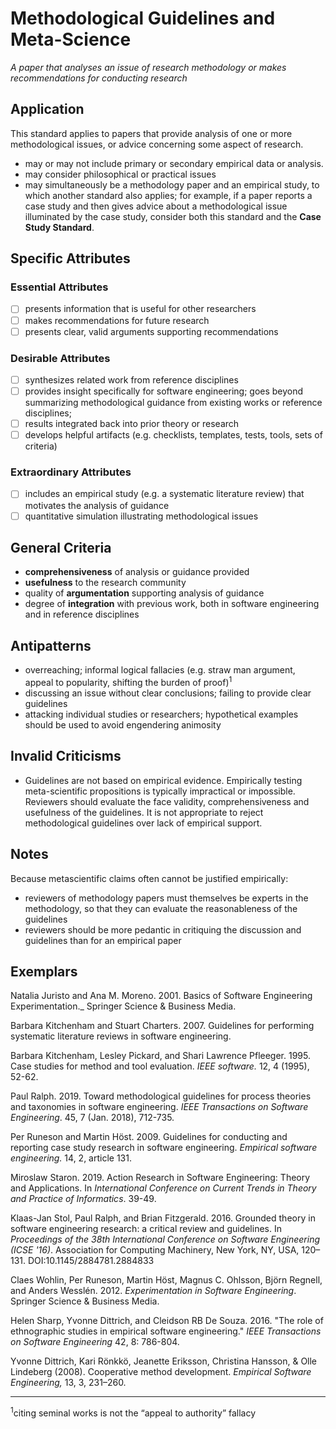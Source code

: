 # Methodological Guidelines and Meta-Science

<standard name="Meta Science">

*<desc>A paper that analyses an issue of research methodology or makes recommendations for conducting research</desc>*

## Application

This standard applies to papers that provide analysis of one or more methodological issues, or advice concerning some aspect of research.

- may or may not include primary or secondary empirical data or analysis.
- may consider philosophical or practical issues
- may simultaneously be a methodology paper and an empirical study, to which another standard also applies; for example, if a paper reports a case study and then gives advice about a methodological issue illuminated by the case study, consider both this standard and the **Case Study Standard**.

## Specific Attributes

### Essential Attributes
<checklist name="Essential">

<results>
  
- [ ] presents information that is useful for other researchers
- [ ] makes recommendations for future research  
- [ ] presents clear, valid arguments supporting recommendations
  
<other>  
 

</checklist>
  
### Desirable Attributes
<checklist name="Desirable">

- [ ] synthesizes related work from reference disciplines
- [ ] provides insight specifically for software engineering; goes beyond summarizing methodological guidance from existing works or reference disciplines;
- [ ] results integrated back into prior theory or research
- [ ] develops helpful artifacts (e.g. checklists, templates, tests, tools, sets of criteria)
  </checklist>
  
### Extraordinary Attributes
<checklist name="Extraordinary">

- [ ] includes an empirical study (e.g. a systematic literature review) that motivates the analysis of guidance
- [ ] quantitative simulation illustrating methodological issues
  </checklist>
  
## General Criteria

- **comprehensiveness** of analysis or guidance provided
- **usefulness** to the research community
- quality of **argumentation** supporting analysis of guidance
- degree of **integration** with previous work, both in software engineering and in reference disciplines

## Antipatterns

- overreaching; informal logical fallacies (e.g. straw man argument, appeal to popularity, shifting the burden of proof)<sup><a class="footnote footnote-ref">1</a></sup> 
- discussing an issue without clear conclusions; failing to provide clear guidelines
- attacking individual studies or researchers; hypothetical examples should be used to avoid engendering animosity

## Invalid Criticisms

- Guidelines are not based on empirical evidence. Empirically testing meta-scientific propositions is typically impractical or impossible. Reviewers should evaluate the face validity, comprehensiveness and usefulness of the guidelines. It is not appropriate to reject methodological guidelines over lack of empirical support.

## Notes

Because metascientific claims often cannot be justified empirically:

- reviewers of methodology papers must themselves be experts in the methodology, so that they can evaluate the reasonableness of the guidelines
- reviewers should be more pedantic in critiquing the discussion and guidelines than for an empirical paper

## Exemplars

Natalia Juristo and Ana M. Moreno. 2001. Basics of Software Engineering Experimentation._ Springer Science &amp; Business Media.

Barbara Kitchenham and Stuart Charters. 2007. Guidelines for performing systematic literature reviews in software engineering.

Barbara Kitchenham, Lesley Pickard, and Shari Lawrence Pfleeger. 1995. Case studies for method and tool evaluation. _IEEE software._ 12, 4 (1995), 52-62.

Paul Ralph. 2019. Toward methodological guidelines for process theories and taxonomies in software engineering. _IEEE Transactions on Software Engineering_. 45, 7 (Jan. 2018), 712-735.

Per Runeson and Martin Höst. 2009. Guidelines for conducting and reporting case study research in software engineering. _Empirical software engineering._ 14, 2, article 131.

Miroslaw Staron. 2019. Action Research in Software Engineering: Theory and Applications. In _International Conference on Current Trends in Theory and Practice of Informatics_. 39-49.

Klaas-Jan Stol, Paul Ralph, and Brian Fitzgerald. 2016. Grounded theory in software engineering research: a critical review and guidelines. In _Proceedings of the 38th International Conference on Software Engineering (ICSE &#39;16)_. Association for Computing Machinery, New York, NY, USA, 120–131. DOI:10.1145/2884781.2884833

Claes Wohlin, Per Runeson, Martin Höst, Magnus C. Ohlsson, Björn Regnell, and Anders Wesslén. 2012. _Experimentation in Software Engineering_. Springer Science &amp; Business Media.

Helen Sharp, Yvonne Dittrich, and Cleidson RB De Souza. 2016. &quot;The role of ethnographic studies in empirical software engineering.&quot; _IEEE Transactions on Software Engineering_ 42, 8: 786-804.

Yvonne Dittrich, Kari Rönkkö, Jeanette Eriksson, Christina Hansson, &amp; Olle Lindeberg (2008). Cooperative method development. _Empirical Software Engineering,_ 13, 3, 231–260.

---
<footnote><sup><a class="footnote footnote-text">1</a></sup>citing seminal works is not the “appeal to authority” fallacy</footnote>

</standard>
